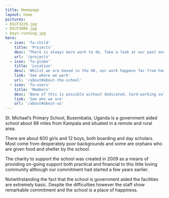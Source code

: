 ```yaml
---
title: Homepage
layout: home
pictures:
- DSCF3229.jpg
- DSCF3806.jpg
- boys-running.jpg
hero:
  - icon: 'fa-child'
    title: 'Projects'
    desc: "There is always more work to do. Take a look at our past and present projects."
    url: '/projects'
  - icon: 'fa-globe'
    title: 'Location'
    desc: 'Whilst we are based in the UK, our work happens far from home. See the map and get an idea for yourself.'
    link: 'See where we work'
    url: '/about#about-the-school'
  - icon: 'fa-users'
    title: 'Members'
    desc: 'None of this is possible without dedicated, hard-working volunteers behind the cause.'
    link: 'See who we are'
    url: '/about#about-us'
---
```


St. Michael’s Primary School, Busembatia, Uganda is a government aided school about 88 miles from Kampala and situated in a remote and rural area.

There are about 600 girls and 12 boys, both boarding and day scholars. Most come from desperately poor backgrounds and some are orphans who are given food and shelter by the school.

The charity to support the school was created in 2009 as a means of providing on-going support both practical and financial to this little loving community although our commitment had started a few years earlier.

Notwithstanding the fact that the school is government aided the facilities are extremely basic. Despite the difficulties however the staff show remarkable commitment and the school is a place of happiness.

